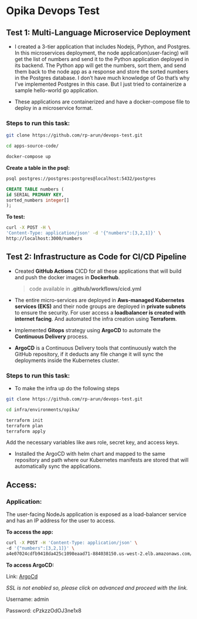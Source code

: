 # Opika Devops Test

## Test 1: Multi-Language Microservice Deployment

- I created a 3-tier application that includes Nodejs, Python, and Postgres. In this microservices deployment, the node application(user-facing) will get the list of numbers and send it to the Python application deployed in its backend. The Python app will get the numbers, sort them, and send them back to the node app as a response and store the sorted numbers in the Postgres database. I don’t have much knowledge of Go that’s why I’ve implemented Postgres in this case. But I just tried to containerize a sample hello-world go application.
    


- These applications are containerized and have a docker-compose file to deploy in a microservice format.

### Steps to run this task:

```bash
git clone https://github.com/rp-arun/devops-test.git
```

```bash
cd apps-source-code/
```

```bash
docker-compose up
```

**Create a table in the psql:**
```bash
psql postgres://postgres:postgres@localhost:5432/postgres
```
```sql
CREATE TABLE numbers (
id SERIAL PRIMARY KEY,
sorted_numbers integer[]
);
```

**To test:**

```bash
curl -X POST -H \
'Content-Type: application/json' -d '{"numbers":[3,2,1]}' \
http://localhost:3000/numbers
```

## Test 2: Infrastructure as Code for CI/CD Pipeline

- Created **GitHub Actions** CICD for all these applications that will build and push the docker images in **Dockerhub**.
    
    > code available in **.github/workflows/cicd.yml**
    > 
- The entire micro-services are deployed in **Aws-managed Kubernetes services (EKS)** and their node groups are deployed in **private subnets** to ensure the security. For user access a **loadbalancer is created with internet facing**. And automated the infra creation using **Terraform**.
- Implemented **Gitops** strategy using **ArgoCD** to automate the **Continuous Delivery** process.
- **ArgoCD** is a Continuous Delivery tools that continuously watch the GitHub repository, if it deducts any file change it will sync the deployments inside the Kubernetes cluster.


### Steps to run this task:

- To make the infra up do the following steps

```bash
git clone https://github.com/rp-arun/devops-test.git
```

```bash
cd infra/environments/opika/
```

```bash
terraform init
terraform plan
terraform apply
```

Add the necessary variables like aws role, secret key, and access keys.

- Installed the ArgoCD with helm chart and mapped to the same repository and path where our Kubernetes manifests are stored that will automatically sync the applications.

## Access:

### Application:

The user-facing NodeJs application is exposed as a load-balancer service and has an IP address for the user to access.

**To access the app:**

```bash
curl -X POST -H 'Content-Type: application/json' \
-d '{"numbers":[3,2,1]}' \
a4e07024cdfb9418da425c1098eaad71-884038150.us-west-2.elb.amazonaws.com/numbers
```

**To access ArgoCD:**

Link: [ArgoCd](https://aa73a2c9a73b943db8cf7973233c000f-1477094297.us-west-2.elb.amazonaws.com/applications)

*SSL is not enabled so, please click on advanced and proceed with the link.*

Username: admin

Password: cPzkzzOdOJ3ne1x8
